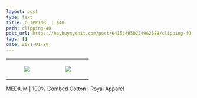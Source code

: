 ```yaml
---
layout: post
type: text
title: CLIPPING. | $40
path: clipping-40
post_url: https://heybuymyshit.com/post/641534050254962688/clipping-40
tags: []
date: 2021-01-28
---
```




<table style="width:100%;"><tr><td style="vertical-align:top;">
      <figure class="tmblr-full" data-orig-height="2048" data-orig-width="1365" data-orig-src="https://concertshirts.netlify.app/shirts/0299/0299-01.jpg"><img src="https://64.media.tumblr.com/bb24cb31b24c41af4e4150457b294080/8ea720227ebfe022-39/s540x810/5547378417fd18e5ea41a2de6957e0897fd230d6.jpg" data-orig-height="2048" data-orig-width="1365" data-orig-src="https://concertshirts.netlify.app/shirts/0299/0299-01.jpg"/></figure></td>
    <td style="vertical-align:top;">
      <figure class="tmblr-full" data-orig-height="2048" data-orig-width="1365" data-orig-src="https://concertshirts.netlify.app/shirts/0299/0299-02.jpg"><img src="https://64.media.tumblr.com/013079085e0a0a18f980fc5bbc862ae4/8ea720227ebfe022-17/s540x810/469c3d6e50855764fa64cb1f486437bd974825b0.jpg" data-orig-height="2048" data-orig-width="1365" data-orig-src="https://concertshirts.netlify.app/shirts/0299/0299-02.jpg"/></figure></td>
  </tr></table><p>
  MEDIUM | 100% Combed Cotton | Royal Apparel
</p>
